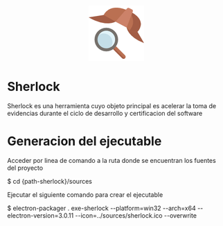 <p align="center">
  <img src="https://github.com/lbgutierrez/sherlock/blob/master/sources/assets/icons/sherlock.png?raw=true">
</p>

# Sherlock

Sherlock es una herramienta cuyo objeto principal es acelerar la toma de evidencias durante el ciclo de desarrollo y certificacion del software

# Generacion del ejecutable

Acceder por linea de comando a la ruta donde se encuentran los fuentes del proyecto

$ cd {path-sherlock}/sources

Ejecutar el siguiente comando para crear el ejecutable

$ electron-packager . exe-sherlock --platform=win32 --arch=x64 --electron-version=3.0.11 --icon=../sources/sherlock.ico --overwrite